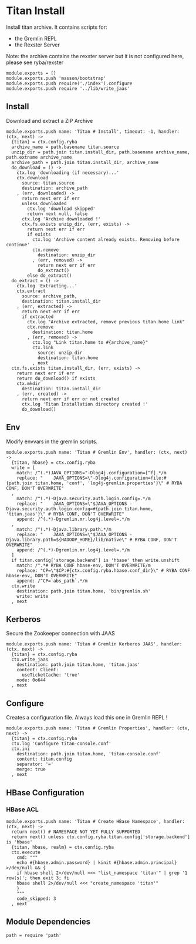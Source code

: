 
# Titan Install

Install titan archive. It contains scripts for:
*   the Gremlin REPL
*   the Rexster Server

Note: the archive contains the rexster server but it is not configured here,
please see ryba/rexster

    module.exports = []
    module.exports.push 'masson/bootstrap'
    module.exports.push require('./index').configure
    module.exports.push require '../lib/write_jaas'

## Install

Download and extract a ZIP Archive

    module.exports.push name: 'Titan # Install', timeout: -1, handler: (ctx, next) ->
      {titan} = ctx.config.ryba
      archive_name = path.basename titan.source
      unzip_dir = path.join titan.install_dir, path.basename archive_name, path.extname archive_name
      archive_path = path.join titan.install_dir, archive_name
      do_download = () ->
        ctx.log 'downloading (if necessary)...'
        ctx.download
          source: titan.source
          destination: archive_path
        , (err, downloaded) ->
          return next err if err
          unless downloaded
            ctx.log 'download skipped'
            return next null, false
          ctx.log 'Archive downloaded !'
          ctx.fs.exists unzip_dir, (err, exists) ->
            return next err if err
            if exists
              ctx.log 'Archive content already exists. Removing before continue'
              ctx.remove
                destination: unzip_dir
              , (err, removed) ->
                return next err if err
                do_extract()
            else do_extract()
      do_extract = () ->
        ctx.log 'Extracting...'
        ctx.extract
          source: archive_path,
          destination: titan.install_dir
        , (err, extracted) ->
          return next err if err
          if extracted
            ctx.log "Archive extracted, remove previous titan.home link"
            ctx.remove
              destination: titan.home
            , (err, removed) ->
              ctx.log "Link titan.home to #{archive_name}"
              ctx.link
                source: unzip_dir
                destination: titan.home
              , next
      ctx.fs.exists titan.install_dir, (err, exists) ->
        return next err if err
        return do_download() if exists
        ctx.mkdir
          destination: titan.install_dir
        , (err, created) ->
          return next err if err or not created
          ctx.log 'Titan Installation directory created !'
          do_download()

## Env

Modify envvars in the gremlin scripts.

    module.exports.push name: 'Titan # Gremlin Env', handler: (ctx, next) ->
      {titan, hbase} = ctx.config.ryba
      write = [
        match: /^(.*)JAVA_OPTIONS="-Dlog4j.configuration=[^f].*/m
        replace: "    JAVA_OPTIONS=\"-Dlog4j.configuration=file:#{path.join titan.home, 'conf', 'log4j-gremlin.properties'}\" # RYBA CONF, DON'T OVERWRITE"
      ,
        match: /^(.*)-Djava.security.auth.login.config=.*/m
        replace: "    JAVA_OPTIONS=\"$JAVA_OPTIONS -Djava.security.auth.login.config=#{path.join titan.home, 'titan.jaas'}\" # RYBA CONF, DON'T OVERWRITE"
        append: /^(.*)-Dgremlin.mr.log4j.level=.*/m
      ,
        match: /^(.*)-Djava.library.path.*/m
        replace: "    JAVA_OPTIONS=\"$JAVA_OPTIONS -Djava.library.path=${HADOOP_HOME}/lib/native\" # RYBA CONF, DON'T OVERWRITE"
        append: /^(.*)-Dgremlin.mr.log4j.level=.*/m
      ]
      if titan.config['storage.backend'] is 'hbase' then write.unshift
        match: /^.*# RYBA CONF hbase-env, DON'T OVERWRITE/m
        replace: "CP=\"$CP:#{ctx.config.ryba.hbase.conf_dir}\" # RYBA CONF hbase-env, DON'T OVERWRITE"
        append: /^CP=`abs_path`.*/m
      ctx.write
        destination: path.join titan.home, 'bin/gremlin.sh'
        write: write
      , next

## Kerberos

Secure the Zookeeper connection with JAAS

    module.exports.push name: 'Titan # Gremlin Kerberos JAAS', handler: (ctx, next) ->
      {titan} = ctx.config.ryba
      ctx.write_jaas
        destination: path.join titan.home, 'titan.jaas'
        content: Client:
          useTicketCache: 'true'
        mode: 0o644
      , next

## Configure

Creates a configuration file. Always load this one in Gremlin REPL !

    module.exports.push name: 'Titan # Gremlin Properties', handler: (ctx, next) ->
      {titan} = ctx.config.ryba
      ctx.log 'Configure titan-console.conf'
      ctx.ini
        destination: path.join titan.home, 'titan-console.conf'
        content: titan.config
        separator: '='
        merge: true
      , next

## HBase Configuration

### HBase ACL

    module.exports.push name: 'Titan # Create HBase Namespace', handler: (ctx, next) ->
      return next() # NAMESPACE NOT YET FULLY SUPPORTED
      return next() unless ctx.config.ryba.titan.config['storage.backend'] is 'hbase'
      {titan, hbase, realm} = ctx.config.ryba
      ctx.execute
        cmd: """
        echo #{hbase.admin.password} | kinit #{hbase.admin.principal} >/dev/null && {
        if hbase shell 2>/dev/null <<< "list_namespace 'titan'" | grep '1 row(s)'; then exit 3; fi
        hbase shell 2>/dev/null <<< "create_namespace 'titan'"
        }
        """
        code_skipped: 3
      , next

## Module Dependencies

    path = require 'path'
